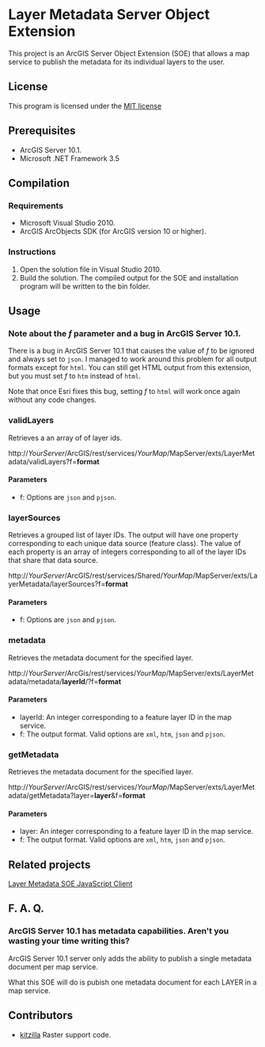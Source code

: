 # Layer Metadata Server Object Extension #

This project is an ArcGIS Server Object Extension (SOE) that allows a map service to publish the metadata for its individual layers to the user.

## License ##
This program is licensed under the [MIT license](http://www.opensource.org/licenses/MIT)

## Prerequisites ##

* ArcGIS Server 10.1.
* Microsoft .NET Framework 3.5

## Compilation ##

### Requirements ###

* Microsoft Visual Studio 2010.
* ArcGIS ArcObjects SDK (for ArcGIS version 10 or higher).

### Instructions ###

1. Open the solution file in Visual Studio 2010.
2. Build the solution.  The compiled output for the SOE and installation program will be written to the bin folder.

## Usage ##

### Note about the _f_ parameter and a bug in ArcGIS Server 10.1. ###
There is a bug in ArcGIS Server 10.1 that causes the value of _f_ to be ignored and always set to `json`.  I managed to work around this problem for all output formats except for `html`.  You can still get HTML output from this extension, but you must set _f_ to `htm` instead of `html`.

Note that once Esri fixes this bug, setting _f_ to `html` will work once again without any code changes.

### validLayers ###
Retrieves a an array of of layer ids.

http://*YourServer*/ArcGIS/rest/services/*YourMap*/MapServer/exts/LayerMetadata/validLayers?f=__format__

#### Parameters ####
* f: Options are `json` and `pjson`.

### layerSources ###
Retrieves a grouped list of layer IDs.  The output will have one property corresponding to each unique data source (feature class).  The value of each property is an array of integers corresponding to all of the layer IDs that share that data source.

http://*YourServer*/ArcGIS/rest/services/Shared/*YourMap*/MapServer/exts/LayerMetadata/layerSources?f=__format__

#### Parameters ####
* f: Options are `json` and `pjson`.

### metadata ###

Retrieves the metadata document for the specified layer.

http://*YourServer*/ArcGis/rest/services/*YourMap*/MapServer/exts/LayerMetadata/metadata/__layerId__/?f=__format__

#### Parameters ####
* layerId: An integer corresponding to a feature layer ID in the map service.
* f: The output format.  Valid options are `xml`, `htm`, `json` and `pjson`.

### getMetadata ###
Retrieves the metadata document for the specified layer.

http://*YourServer*/ArcGIS/rest/services/*YourMap*/MapServer/exts/LayerMetadata/getMetadata?layer=__layer__&f=__format__

#### Parameters ####
* layer: An integer corresponding to a feature layer ID in the map service.
* f: The output format.  Valid options are `xml`, `htm`, `json` and `pjson`.

## Related projects ##
[Layer Metadata SOE JavaScript Client](https://github.com/WSDOT-GIS/Layer-Metadata-SOE-JS-Client)

## F. A. Q. ##

### ArcGIS Server 10.1 has metadata capabilities.  Aren't you wasting your time writing this? ###

ArcGIS Server 10.1 server only adds the ability to publish a single metadata document per map service.

What this SOE will do is pubish one metadata document for each LAYER in a map service.

## Contributors ##

* [kitzilla](https://github.com/kitzilla) Raster support code.
